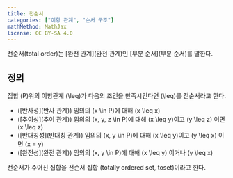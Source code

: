 ```yaml
---
title: 전순서
categories: ["이항 관계", "순서 구조"]
mathMethod: MathJax
license: CC BY-SA 4.0
---
```


전순서(total order)는 [완전 관계](완전 관계)인 [부분 순서](부분 순서)를 말한다.

## 정의
집합 \(P\)위의 이항관계 \(\leq\)가 다음의 조건을 만족시킨다면 \(\leq\)를 전순서라고 한다.

* ([반사성](반사 관계)) 임의의 \(x \in P\)에 대해 \(x \leq x\)
* ([추이성](추이 관계)) 임의의 \(x, y, z \in P\)에 대해 \(x \leq y\)이고 \(y \leq z\) 이면 \(x \leq z\)
* ([반대칭성](반대칭 관계)) 임의의 \(x, y \in P\)에 대해 \(x \leq y\)이고 \(y \leq x\) 이면 \(x = y\)
* ([완전성](완전 관계)) 임의의 \(x, y \in P\)에 대해 \(x \leq y\) 이거나 \(y \leq x\)

전순서가 주어진 집합을 전순서 집합 (totally ordered set, toset)이라고 한다.
